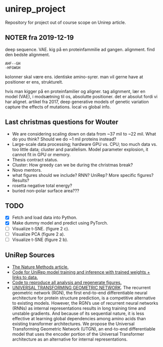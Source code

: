 # unirep_project
Repository for project out of course scope on Unirep article.

## NOTER fra 2019-12-19
deep sequence. VAE. kig på en proteinfammilie ad gangen. alignment. find den bedste alignment. 
```
AHF--GH
-HFGWGH
```
kolonner skal være ens. identiske amino-syrer. man vil gerne have at positioner er ens, strukturelt.

hvis man kigger på en proteinfamilier og aligner. tag alignment, lær en model (VAE), i modsætning til os, absolutte positioner. det er absolut fordi vi har alignet. artikel fra 2017, deep generative models of genetic variation capture the effects of mutations. local vs global info.


## Last christmas questions for Wouter
- We are considering scaling down on data from ~37 mil to ~22 mil. What do you think? Should we do ~1 mil proteins instead?
- Large-scale data processing; hardware GPU vs. CPU; too much data vs. too little data; cluster and parallelism. Model parameter explosion, it cannot fit in GPU or memory.
- Thesis contract status.
- Cluster: How greedy can we be during the christmas break?
- Novo mentors.
- what figures should we include? RNN? UniRep? More specific figures? Results?
- rosetta negative total energy?
- buried non-polar surface area???

## TODO

- [x] Fetch and load data into Python.
- [x] Make dummy model and predict using PyTorch.
- [ ] Visualize t-SNE. (figure 2 c).
- [ ] Visualize PCA (figure 2 a).
- [ ] Visualize t-SNE (figure 2 b).

## UniRep Sources
- [The Nature Methods article.](https://www.nature.com/articles/s41592-019-0598-1)
- [Code for UniRep model training and inference with trained weights + links to data.](https://github.com/churchlab/UniRep)
- [Code to reproduce all analysis and regenerate figures.](https://github.com/churchlab/UniRep-analysis)
- [UNIVERSAL TRANSFORMING GEOMETRIC NETWORK](https://arxiv.org/pdf/1908.00723.pdf). The recurrent geometric network (RGN), the first end-to-end differentiable neural architecture for protein structure prediction, is a competitive alternative to existing models. However, the RGN’s use of recurrent neural networks (RNNs) as internal representations results in long training time and unstable gradients. And because of its sequential nature, it is less effective at learning global dependencies among amino acids than existing transformer architectures. We propose the Universal Transforming Geometric Network (UTGN), an end-to-end differentiable model that uses the encoder portion of the Universal Transformer architecture as an alternative for internal representations.
